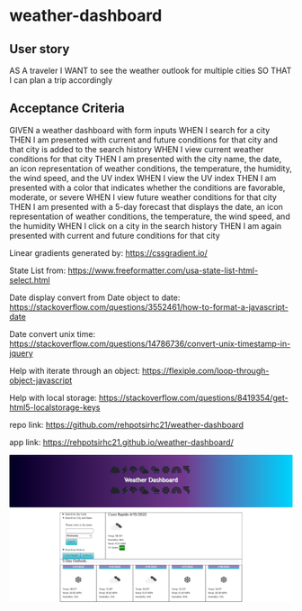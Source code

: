 # weather-dashboard

## User story

AS A traveler
I WANT to see the weather outlook for multiple cities
SO THAT I can plan a trip accordingly

## Acceptance Criteria

GIVEN a weather dashboard with form inputs
WHEN I search for a city
THEN I am presented with current and future conditions for that city and that city is added to the search history
WHEN I view current weather conditions for that city
THEN I am presented with the city name, the date, an icon representation of weather conditions, the temperature, the humidity, the wind speed, and the UV index
WHEN I view the UV index
THEN I am presented with a color that indicates whether the conditions are favorable, moderate, or severe
WHEN I view future weather conditions for that city
THEN I am presented with a 5-day forecast that displays the date, an icon representation of weather conditions, the temperature, the wind speed, and the humidity
WHEN I click on a city in the search history
THEN I am again presented with current and future conditions for that city

Linear gradients generated by: https://cssgradient.io/

State List from: https://www.freeformatter.com/usa-state-list-html-select.html

Date display convert from Date object to date: https://stackoverflow.com/questions/3552461/how-to-format-a-javascript-date

Date convert unix time: https://stackoverflow.com/questions/14786736/convert-unix-timestamp-in-jquery

Help with iterate through an object: https://flexiple.com/loop-through-object-javascript

Help with local storage: https://stackoverflow.com/questions/8419354/get-html5-localstorage-keys

repo link: https://github.com/rehpotsirhc21/weather-dashboard

app link: https://rehpotsirhc21.github.io/weather-dashboard/

![full site screen print](./assets/screencapture-rehpotsirhc21-github-io-weather-dashboard-2022-04-13-17_26_44.png)